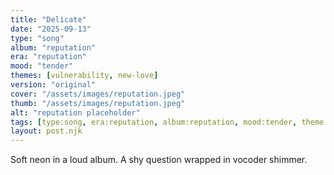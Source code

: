 ```yaml
---
title: "Delicate"
date: "2025-09-13"
type: "song"
album: "reputation"
era: "reputation"
mood: "tender"
themes: [vulnerability, new-love]
version: "original"
cover: "/assets/images/reputation.jpeg"
thumb: "/assets/images/reputation.jpeg"
alt: "reputation placeholder"
tags: [type:song, era:reputation, album:reputation, mood:tender, theme:vulnerability]
layout: post.njk
---
```

Soft neon in a loud album. A shy question wrapped in vocoder shimmer.
